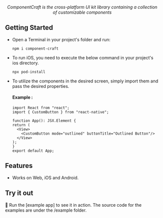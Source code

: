 
 <p align="center"><i>ComponentCraft is the cross-platform UI kit library containing a collection of customizable components</i></p>
 
## Getting Started

- Open a Terminal in your project's folder and run:
  ```
  npm i component-craft
  ```
- To run iOS, you need to execute the below command in your project's ios directory.
  ```
  npx pod-install
  ```
 
- To utilize the components in the desired screen, simply import them and pass the desired properties.

  #### Example :
  ```
  import React from "react";
  import { CustomButton } from "react-native";

  function App(): JSX.Element {
  return (
    <View>
      <CustomButton mode="outlined" buttonTitle="Outlined Button"/>
    </View>
  );
  }
  export default App;
  ```
## Features

- Works on Web, iOS and Android.

## Try it out

 🙇 Run the [example app] to see it in action. The source code for the examples are under the /example folder.


